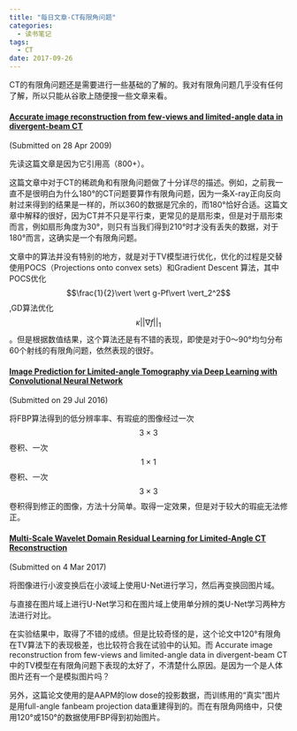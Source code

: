```yaml
---
title: "每日文章-CT有限角问题"
categories:
  - 读书笔记
tags:
  - CT
date: 2017-09-26
---
```


CT的有限角问题还是需要进行一些基础的了解的。我对有限角问题几乎没有任何了解，所以只能从谷歌上随便搜一些文章来看。

<!-- more -->

#### [Accurate image reconstruction from few-views and limited-angle data in divergent-beam CT](https://arxiv.org/abs/0904.4495)

(Submitted on 28 Apr 2009)

先读这篇文章是因为它引用高（800+）。

这篇文章中对于CT的稀疏角和有限角问题做了十分详尽的描述。例如，之前我一直不是很明白为什么180°的CT问题要算作有限角问题，因为一条X-ray正向反向射过来得到的结果是一样的，所以360的数据是冗余的，而180°恰好合适。这篇文章中解释的很好，因为CT并不只是平行束，更常见的是扇形束，但是对于扇形束而言，例如扇形角度为30°，则只有当我们得到210°时才没有丢失的数据，对于180°而言，这确实是一个有限角问题。

文章中的算法并没有特别的地方，就是对于TV模型进行优化，优化的过程是交替使用POCS（Projections onto convex sets）和Gradient Descent 算法，其中POCS优化$$\frac{1}{2}\vert \vert g-Pf\vert \vert_2^2$$ ,GD算法优化$$ \kappa \vert \vert \nabla f\vert \vert_1$$。但是根据数值结果，这个算法还是有不错的表现，即使是对于0～90°均匀分布60个射线的有限角问题，依然表现的很好。



#### [Image Prediction for Limited-angle Tomography via Deep Learning with Convolutional Neural Network](https://arxiv.org/abs/1607.08707)

(Submitted on 29 Jul 2016)

将FBP算法得到的低分辨率率、有瑕疵的图像经过一次$$3 \times 3$$卷积、一次$$1 \times 1$$卷积、一次$$3 \times 3$$卷积得到修正的图像，方法十分简单。取得一定效果，但是对于较大的瑕疵无法修正。



#### [Multi-Scale Wavelet Domain Residual Learning for Limited-Angle CT Reconstruction](https://arxiv.org/abs/1703.01382)

(Submitted on 4 Mar 2017)

将图像进行小波变换后在小波域上使用U-Net进行学习，然后再变换回图片域。

与直接在图片域上进行U-Net学习和在图片域上使用单分辨的类U-Net学习两种方法进行对比。

在实验结果中，取得了不错的成绩。但是比较奇怪的是，这个论文中120°有限角在TV算法下的表现极差，也比较符合我在试验中的认知。而 Accurate image reconstruction from few-views and limited-angle data in divergent-beam CT 中的TV模型在有限角问题下表现的太好了，不清楚什么原因。是因为一个是人体图片还有一个是模拟图片吗？

另外，这篇论文使用的是AAPM的low dose的投影数据，而训练用的“真实”图片是用full-angle fanbeam projection data重建得到的。而在有限角网络中，只使用120°或150°的数据使用FBP得到初始图片。